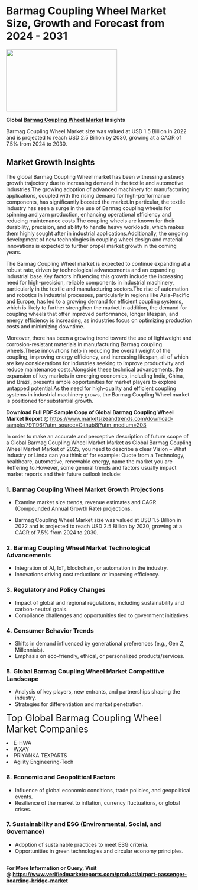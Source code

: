 <H1>Barmag Coupling Wheel Market Size, Growth and Forecast from 2024 - 2031</H1><img class="aligncenter size-medium wp-image-584254" src="https://thirdeyenews.in/wp-content/uploads/2024/09/Global-Market-Research-300x168.jpeg" alt="" width="300" height="168" /><p><strong>Global&nbsp;<a href="https://www.marketsizeandtrends.com/download-sample/791196/?utm_source=Github8j?utm_medium=203">Barmag Coupling Wheel Market</a> Insights</strong></p><p>Barmag Coupling Wheel Market size was valued at USD 1.5 Billion in 2022 and is projected to reach USD 2.5 Billion by 2030, growing at a CAGR of 7.5% from 2024 to 2030.</p><p><h2>Market Growth Insights</h2> <p>The global Barmag Coupling Wheel market has been witnessing a steady growth trajectory due to increasing demand in the textile and automotive industries.The growing adoption of advanced machinery for manufacturing applications, coupled with the rising demand for high-performance components, has significantly boosted the market.In particular, the textile industry has seen a surge in the use of Barmag coupling wheels for spinning and yarn production, enhancing operational efficiency and reducing maintenance costs.The coupling wheels are known for their durability, precision, and ability to handle heavy workloads, which makes them highly sought after in industrial applications.Additionally, the ongoing development of new technologies in coupling wheel design and material innovations is expected to further propel market growth in the coming years.</p> <p>The Barmag Coupling Wheel market is expected to continue expanding at a robust rate, driven by technological advancements and an expanding industrial base.Key factors influencing this growth include the increasing need for high-precision, reliable components in industrial machinery, particularly in the textile and manufacturing sectors.The rise of automation and robotics in industrial processes, particularly in regions like Asia-Pacific and Europe, has led to a growing demand for efficient coupling systems, which is likely to further strengthen the market.In addition, the demand for coupling wheels that offer improved performance, longer lifespan, and energy efficiency is increasing, as industries focus on optimizing production costs and minimizing downtime.</p> <p>Moreover, there has been a growing trend toward the use of lightweight and corrosion-resistant materials in manufacturing Barmag coupling wheels.These innovations help in reducing the overall weight of the coupling, improving energy efficiency, and increasing lifespan, all of which are key considerations for industries seeking to improve productivity and reduce maintenance costs.Alongside these technical advancements, the expansion of key markets in emerging economies, including India, China, and Brazil, presents ample opportunities for market players to explore untapped potential.As the need for high-quality and efficient coupling systems in industrial machinery grows, the Barmag Coupling Wheel market is positioned for substantial growth.</p> <p><span class=""><strong>Download Full PDF Sample Copy of Global Barmag Coupling Wheel Market Report</strong> @ <a href="https://www.marketsizeandtrends.com/download-sample/791196/?utm_source=Github8j?utm_medium=203" target="_blank">https://www.marketsizeandtrends.com/download-sample/791196/?utm_source=Github8j?utm_medium=203</a></span></p><p>In order to make an accurate and perceptive description of future scope of a Global&nbsp;Barmag Coupling Wheel Market Market as Global&nbsp;Barmag Coupling Wheel Market Market of 2025, you need to describe a clear Vision &ndash; What Industry or Linda can you think of for example: Quote from a Technology, healthcare, automotive, renewable energy, name the market you are Reffering to.However, some general trends and factors usually impact market reports and their future outlook include:</p><h3>1.&nbsp;<strong>Barmag Coupling Wheel Market Growth Projections</strong></h3><ul><li>Examine market size trends, revenue estimates and CAGR (Compounded Annual Growth Rate) projections.</li><li><p>Barmag Coupling Wheel Market size was valued at USD 1.5 Billion in 2022 and is projected to reach USD 2.5 Billion by 2030, growing at a CAGR of 7.5% from 2024 to 2030.</p></li></ul><h3>2.&nbsp;<strong>Barmag Coupling Wheel Market Technological Advancements</strong></h3><ul><li>Integration of AI, IoT, blockchain, or automation in the industry.</li><li>Innovations driving cost reductions or improving efficiency.</li></ul><h3>3.&nbsp;<strong>Regulatory and Policy Changes</strong></h3><ul><li>Impact of global and regional regulations, including sustainability and carbon-neutral goals.</li><li>Compliance challenges and opportunities tied to government initiatives.</li></ul><h3>4.&nbsp;<strong>Consumer Behavior Trends</strong></h3><ul><li>Shifts in demand influenced by generational preferences (e.g., Gen Z, Millennials).</li><li>Emphasis on eco-friendly, ethical, or personalized products/services.</li></ul><h3>5.&nbsp;<strong>Global Barmag Coupling Wheel Market Competitive Landscape</strong></h3><ul><li>Analysis of key players, new entrants, and partnerships shaping the industry.</li><li>Strategies for differentiation and market penetration.</li></ul><p data-pm-slice="1 1 []"><span style="color: inherit; font-family: inherit; font-size: 25px;">Top Global Barmag Coupling Wheel Market Companies</span></p><div class="" data-test-id=""><p><li>E-HWA</li><li> WXAY</li><li> PRIYANKA TEXPARTS</li><li> Agility Engineering-Tech</li></p></div><h3>6.&nbsp;<strong>Economic and Geopolitical Factors</strong></h3><ul><li>Influence of global economic conditions, trade policies, and geopolitical events.</li><li>Resilience of the market to inflation, currency fluctuations, or global crises.</li></ul><h3>7.&nbsp;<strong>Sustainability and ESG (Environmental, Social, and Governance)</strong></h3><ul><li>Adoption of sustainable practices to meet ESG criteria.</li><li>Opportunities in green technologies and circular economy principles.</li></ul><h2><strong style="font-size: 14px;">For More Information or Query, Visit @&nbsp;</strong><a style="background-color: #ffffff; font-size: 14px;" href="https://www.marketsizeandtrends.com/report/barmag-coupling-wheel-market/" target="_blank">https://www.verifiedmarketreports.com/product/airport-passenger-boarding-bridge-market</a></h2>